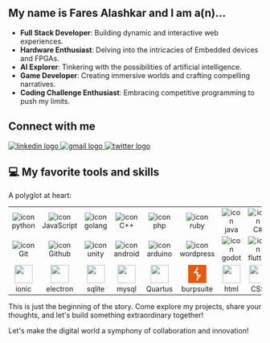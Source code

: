 <!-- ## Hello, World 👋! My name is Fares Alashkar -->
## My name is Fares Alashkar and I am a(n)...
- **Full Stack Developer**: Building dynamic and interactive web experiences.
- **Hardware Enthusiast**: Delving into the intricacies of Embedded devices and FPGAs.
- **AI Explorer**: Tinkering with the possibilities of artificial intelligence.
- **Game Developer**: Creating immersive worlds and crafting compelling narratives.
- **Coding Challenge Enthusiast**: Embracing competitive programming to push my limits.
## Connect with me
  <div>
  <a href="https://www.linkedin.com/in/fares-alashkar" target="_blank">
    <img src="https://img.shields.io/static/v1?message=LinkedIn&logo=linkedin&label=&color=0077B5&logoColor=white&labelColor=&style=for-the-badge" height="35" alt="linkedin logo"  />
  </a>
  <a href="mailto:fares.ashkar77@gmail.com?subject=Github%20Contact" target="_blank">
    <img src="https://img.shields.io/static/v1?message=Gmail&logo=gmail&label=&color=D13636&logoColor=white&labelColor=&style=for-the-badge" height="35" alt="gmail logo"  />
  </a>
  <a href="https://twitter.com/fares_alashkar" target="_blank">
    <img src="https://img.shields.io/static/v1?message=Twitter&logo=twitter&label=&color=1DA1F2&logoColor=white&labelColor=&style=for-the-badge" height="35" alt="twitter logo"  />
  </a>
</div>


<!-- ## Education

- **Bachelor of Science in Computer Engineering (Ongoing)**: University of Bahrain.
- **Full Stack Development Program**: Reboot Coding Institute. -->

<!-- ## Projects

1. **ESP32 Object Detection**: Bringing hardware and software together to see the unseen.
2. **VHDL RISC-V Pipelined Processor**: Demystifying the dance of circuits and instructions.
3. **Game Development**: Crafting interactive experiences and engaging narratives.
4. **Websites**: Crafting responsive and engaging web experiences.
5. **Mobile Apps**: Crafting apps that fit in your pocket, but not your limitations.
6. **And many more!** From Automation to AI, my curiosity leads me down diverse paths. -->

<!-- ## Passion

- Building intuitive and user-friendly applications.
- Pushing the boundaries of technology and exploring its potential.
- Sharing knowledge and collaborating with fellow coders.
- Continuously learning and growing as a developer. -->

## 💻 My favorite tools and skills

A polyglot at heart:
<table>
  <tr>
    <td align="center" width="48"><img src="https://skillicons.dev/icons?i=python"  alt="icon" width="36" height="36"/><br>python</td>
    <td align="center" width="48"><img src="https://skillicons.dev/icons?i=js"      alt="icon" width="36" height="36"/><br>JavaScript</td>
    <td align="center" width="48"><img src="https://skillicons.dev/icons?i=golang"  alt="icon" width="36" height="36"/><br>golang</td>
    <td align="center" width="48"><img src="https://skillicons.dev/icons?i=cpp"     alt="icon" width="36" height="36"/><br>C++</td>
    <td align="center" width="48"><img src="https://skillicons.dev/icons?i=php"     alt="icon" width="36" height="36"/><br>php</td>
    <td align="center" width="48"><img src="https://skillicons.dev/icons?i=ruby"    alt="icon" width="36" height="36"/><br>ruby</td>
    <td align="center" width="48"><img src="https://skillicons.dev/icons?i=java"    alt="icon" width="36" height="36"/><br>java</td>
    <td align="center" width="48"><img src="https://skillicons.dev/icons?i=cs"      alt="icon" width="36" height="36"/><br>C#</td>
    <td align="center" width="48"><img src="https://skillicons.dev/icons?i=lua"     alt="icon" width="36" height="36"/><br>lua</td>
    <td align="center" width="48"><img src="https://skillicons.dev/icons?i=vscode"  alt="icon" width="36" height="36"/><br>vscode</td>
  </tr>
  <tr>
    <td align="center" width="48"><img src="https://skillicons.dev/icons?i=git"           alt="icon" width="36" height="36"/><br>Git</td>
    <td align="center" width="48"><img src="https://skillicons.dev/icons?i=github"        alt="icon" width="36" height="36"/><br>Github</td>
    <td align="center" width="48"><img src="https://skillicons.dev/icons?i=unity"         alt="icon" width="36" height="36"/><br>unity</td>
    <td align="center" width="48"><img src="https://skillicons.dev/icons?i=androidstudio" alt="icon" width="36" height="36"/><br>android</td>
    <td align="center" width="48"><img src="https://skillicons.dev/icons?i=arduino"       alt="icon" width="36" height="36"/><br>arduino</td>
    <td align="center" width="48"><img src="https://skillicons.dev/icons?i=wordpress"     alt="icon" width="36" height="36"/><br>wordpress</td>
    <td align="center" width="48"><img src="https://skillicons.dev/icons?i=godot"         alt="icon" width="36" height="36"/><br>godot</td>
    <td align="center" width="48"><img src="https://skillicons.dev/icons?i=flutter"       alt="icon" width="36" height="36"/><br>flutter</td>
    <td align="center" width="48"><img src="https://skillicons.dev/icons?i=tensorflow"    alt="icon" width="36" height="36"/><br>tensorflow</td>
    <td align="center" width="48"><img src="https://skillicons.dev/icons?i=dotnet"        alt="icon" width="36" height="36"/><br>dotnet</td>
  </tr>
  <tr>
    <td align="center" width="48"><img src="https://cdn.jsdelivr.net/gh/devicons/devicon@latest/icons/ionic/ionic-original.svg" width="36" height="36"/><br>ionic</td>
    <td align="center" width="48"><img src="https://skillicons.dev/icons?i=electron"                                            width="36" height="36"/><br>electron</td>
    <td align="center" width="48"><img src="https://skillicons.dev/icons?i=sqlite"                                              width="36" height="36"/><br>sqlite</td>
    <td align="center" width="48"><img src="https://skillicons.dev/icons?i=mysql"                                               width="36" height="36"/><br>mysql</td>
    <td align="center" width="48"><img src="https://downloadlynet.ir/wp-content/uploads/2020/03/Quartus-Prime-.png"             width="36" height="36"/><br>Quartus</td>
    <td align="center" width="48"><img src="img/burpsuite.jpg "  width="36" height="36"><br>burpsuite</td>
    <td align="center" width="48"><img src="https://skillicons.dev/icons?i=html"                                                width="36" height="36"/><br>html</td>
    <td align="center" width="48"><img src="https://skillicons.dev/icons?i=css"                                                 width="36" height="36"/><br>CSS</td>
    <td align="center" width="48"><img src="https://skillicons.dev/icons?i=bootstrap"                                           width="36" height="36"/><br>Bootstrap</td>
    <td align="center" width="48"><img src="https://skillicons.dev/icons?i=linux"                                               width="36" height="36"/><br>linux</td>
  </tr>
</table>


This is just the beginning of the story. Come explore my projects, share your thoughts, and let's build something extraordinary together!

Let's make the digital world a symphony of collaboration and innovation!
